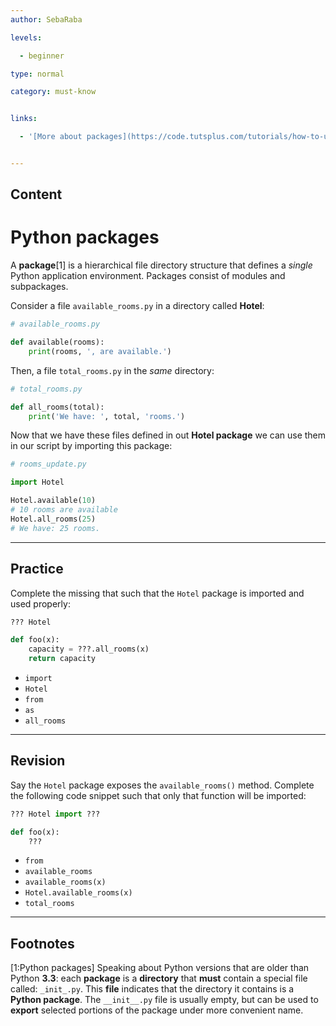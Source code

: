 ```yaml
---
author: SebaRaba

levels:

  - beginner

type: normal

category: must-know


links:

  - '[More about packages](https://code.tutsplus.com/tutorials/how-to-use-python-packages--cms-26000){website}'


---
```

## Content
# Python packages

A **package**[1] is a hierarchical file directory structure that defines a *single* Python application environment. Packages consist of modules and subpackages.

Consider a file `available_rooms.py` in a directory called **Hotel**:

```py
# available_rooms.py

def available(rooms):
    print(rooms, ', are available.')
```
Then, a file `total_rooms.py` in the *same* directory:

```py
# total_rooms.py

def all_rooms(total):
    print('We have: ', total, 'rooms.')
```

Now that we have these files defined in out **Hotel package** we can use them in our script by importing this package:

```py
# rooms_update.py

import Hotel

Hotel.available(10)
# 10 rooms are available
Hotel.all_rooms(25)
# We have: 25 rooms.
```

---
## Practice

Complete the missing that such that the `Hotel` package is imported and used properly:
```py
??? Hotel

def foo(x):
    capacity = ???.all_rooms(x)
    return capacity
```



* `import`
* `Hotel`
* `from`
* `as`
* `all_rooms`

---
## Revision

Say the `Hotel` package exposes the `available_rooms()` method. Complete the following code snippet such that only that function will be imported:
```py
??? Hotel import ???

def foo(x):
    ???
```


* `from`
* `available_rooms`
* `available_rooms(x)`
* `Hotel.available_rooms(x)`
* `total_rooms`

---
## Footnotes
[1:Python packages]
Speaking about Python versions that are older than Python **3.3**: each **package** is a **directory** that **must** contain a special file called: `_init_.py`. This **file** indicates that the directory it contains is a **Python package**. The `__init__.py` file is usually empty, but can be used to **export** selected portions of the package under more convenient name.
